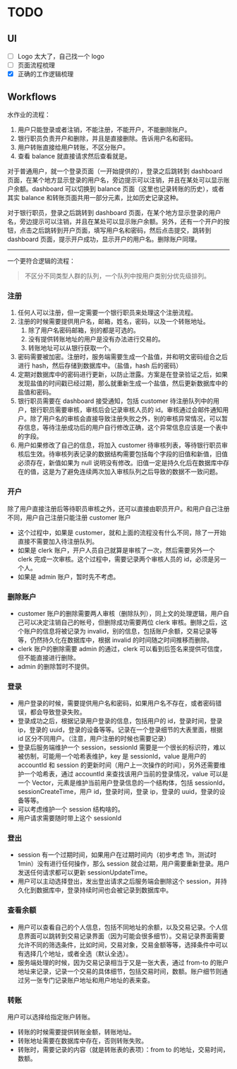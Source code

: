 # TODO

## UI

- [ ] Logo 太大了，自己找一个 logo
- [ ] 页面流程梳理
- [x] 正确的工作逻辑梳理

## Workflows

水作业的流程：

1. 用户只能登录或者注销，不能注册，不能开户，不能删除账户。
2. 银行职员负责开户和删除，并且是直接删除。告诉用户名和密码。
3. 用户转账直接给用户转账，不区分账户。
4. 查看 balance 就直接请求然后查看就是。

对于普通用户，就一个登录页面（一开始提供的），登录之后跳转到 dashboard 页面，在某个地方显示登录的用户名，旁边提示可以注销，并且在某处可以显示账户余额。dashboard 可以切换到 balance 页面（这里也记录转账的历史），或者其实 balance 和转账页面共用一部分元素，比如历史记录这种。

对于银行职员，登录之后跳转到 dashboard 页面，在某个地方显示登录的用户名，旁边提示可以注销，并且在某处可以显示账户余额。另外，还有一个开户的按钮，点击之后跳转到开户页面，填写用户名和密码，然后点击提交，跳转到 dashboard 页面，提示开户成功，显示开户的用户名。删除账户同理。

---

一个更符合逻辑的流程：

> 不区分不同类型人群的队列，一个队列中按用户类别分优先级排列。

### 注册

1. 任何人可以注册，但一定需要一个银行职员来处理这个注册流程。
2. 注册的时候需要提供用户名，邮箱，姓名，密码，以及一个转账地址。
   1. 除了用户名密码邮箱，别的都是可选的。
   2. 没有提供转账地址的用户是没有办法进行交易的。
   3. 转账地址可以从银行获取一个。
3. 密码需要被加密。注册时，服务端需要生成一个盐值，并和明文密码组合之后进行 hash，然后存储到数据库中。（盐值，hash 后的密码）
4. 定期对数据库中的密码进行更新，以防止泄露。方案是在登录验证之后，如果发现盐值的时间戳已经过期，那么就重新生成一个盐值，然后更新数据库中的盐值和密码。
5. 银行职员需要在 dashboard 接受通知，包括 customer 待注册队列中的用户，银行职员需要审核，审核后会记录审核人员的 id。审核通过会邮件通知用户。除了用户名的审核会直接导致注册失败之外，别的审核异常情况，可以暂存信息，等待注册成功后的用户自行修改正确，这个异常信息应该是一个表中的字段。
6. 用户如果修改了自己的信息，将加入 customer 待审核列表，等待银行职员审核后生效。待审核列表记录的数据结构需要包括每个字段的旧值和新值，旧值必须存在，新值如果为 null 说明没有修改。旧值一定是持久化后在数据库中存在的值，这是为了避免连续两次加入审核队列之后导致的数据不一致问题。

### 开户

除了用户直接注册后等待职员审核之外，还可以直接由职员开户。和用户自己注册不同，用户自己注册只能注册 customer 账户

- 这个过程中，如果是 customer，就和上面的流程没有什么不同，除了一开始直接不需要加入待注册队列。
- 如果是 clerk 账户，开户人员自己就算是审核了一次，然后需要另外一个 clerk 完成一次审核。这个过程中，需要记录两个审核人员的 id，必须是另一个人。
- 如果是 admin 账户，暂时先不考虑。

### 删除账户

- customer 账户的删除需要两人审核（删除队列），同上文的处理逻辑，用户自己可以决定注销自己的帐号，但删除成功需要两位 clerk 审核。删除之后，这个账户的信息将被记录为 invalid，别的信息，包括账户余额，交易记录等等，仍然持久化在数据库中，根据 invalid 的时间随之时间推移而删除。
- clerk 账户的删除需要 admin 的通过，clerk 可以看到后签名来提供可信度，但不能直接进行删除。
- admin 的删除暂时不提供。

### 登录

- 用户登录的时候，需要提供用户名和密码，如果用户名不存在，或者密码错误，都会导致登录失败。
- 登录成功之后，根据记录用户登录的信息，包括用户的 id，登录时间，登录 ip，登录的 uuid，登录的设备等等。记录在一个登录细节的大表里面，根据 id 区分不同用户。（注意，用户注册的时候也需要记录）
- 登录后服务端维护一个 session，sessionId 需要是一个很长的标识符，难以被仿制，可能用一个哈希表维护，key 是 sessionId，value 是用户的 accountId 和 session 的更新时间（用户上一次操作的时间），另外还需要维护一个哈希表，通过 accountId 来查找该用户当前的登录情况，value 可以是一个 Vector，元素是维护当前用户登录信息的一个结构体，包括 sessionId，sessionCreateTime，用户 id，登录时间，登录 ip，登录的 uuid，登录的设备等等。
- 可以考虑维护一个 session 结构啥的。
- 用户请求需要随时带上这个 sessionId

### 登出

- session 有一个过期时间，如果用户在过期时间内（初步考虑 1h，测试时 1min）没有进行任何操作，那么 session 就会过期，用户需要重新登录。用户发送任何请求都可以更新 sessionUpdateTime。
- 用户可以主动选择登出，发出登出请求之后服务端会删除这个 session，并持久化到数据库中，登录持续时间也会被记录到数据库中。

### 查看余额

- 用户可以查看自己的个人信息，包括不同地址的余额，以及交易记录。个人信息界面可以跳转到交易记录界面（因为可能会很多细节）。交易记录界面需要允许不同的筛选条件，比如时间，交易对象，交易金额等等，选择条件中可以有选择几个地址，或者全选（默认全选）。
- 服务端处理的时候，因为交易记录相当于又是一张大表，通过 from-to 的账户地址来记录，记录一个交易的具体细节，包括交易时间，数额。账户细节则通过另一张专门记录账户地址和用户地址的表来查。

### 转账

用户可以选择给指定账户转账。

- 转账的时候需要提供转账金额，转账地址。
- 转账地址需要在数据库中存在，否则转账失败。
- 转账时，需要记录的内容（就是转账表的表项）：from to 的地址，交易时间，数额。
